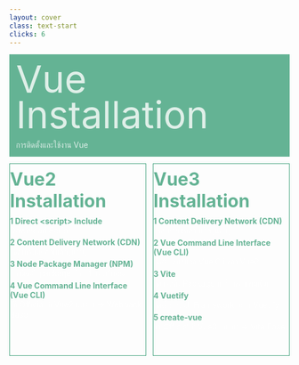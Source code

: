 ```yaml
---
layout: cover
class: text-start
clicks: 6
---
```


<PageNumber :page="$page" />

<div v-click="[0, 7]" class="custom-background-title">
  <p class="custom-title"> Vue Installation </p>
  <p class="custom-sub-title"> การติดตั้งและใช้งาน Vue </p>
</div>
<div class="custom-container">
  <div
    v-click="[1, 7]"
    v-motion
    :initial="{ x: -400 }"
    :enter="{ x: 0 }"
    :leave="{ x: 400 }"
    class="custom-height-box custom-border-box pa-3"
  >
    <p v-click="[1, 7]" class="custom-title-list"> Vue2 Installation </p>
    <div class="mt-5">
      <div v-click="[2, 7]" class="custom-display-box-title">
        <p class="custom-display-subtitle-content-list">
          <span class="custom-subtitle-list"> 1 Direct &lt;script&gt; Include </span>
          <span class="custom-content-list"> Download Script </span>
          <!-- Download Script มาไว้ในเครื่อง ทำให้ใช้งาน offline ได้ -->
        </p>
      </div>
      <div v-click="[3, 7]" class="custom-display-box-title">
        <p class="custom-display-subtitle-content-list">
          <span class="custom-subtitle-list"> 2 Content Delivery Network (CDN) </span>
          <span class="custom-content-list"> ใช้สำหรับทดสอบเล็กๆน้อยๆ </span>
        </p>
      </div>
      <div v-click="[4, 7]" class="custom-display-box-title">
        <p class="custom-display-subtitle-content-list">
          <span class="custom-subtitle-list"> 3 Node Package Manager (NPM) </span>
          <span class="custom-content-list"> ต้องติดตั้ง package ที่จำเป็นเองทั้งหมด </span>
        </p>
      </div>
      <div v-click="[5, 7]" class="custom-display-box-title">
        <p class="custom-display-subtitle-content-list">
          <span class="custom-subtitle-list"> 4 Vue Command Line Interface (Vue CLI) </span>
          <span class="custom-content-list"> วิธี Official ที่ Vue2 แนะนำ => Webpack Base </span>
        </p>
      </div>
    </div>
  </div>
  <div
    v-click="[1, 7]"
    v-motion
    :initial="{ x: -400 }"
    :enter="{ x: 0 }"
    :leave="{ x: 400 }"
    class="custom-height-box custom-border-box pa-3 h-ful"
  >
    <p v-click="[1, 7]" class="custom-title-list"> Vue3 Installation </p>
    <div v-click="[2, 7]" class="mt-5">
      <div class="custom-display-box-title">
        <p class="custom-display-subtitle-content-list">
          <span class="custom-subtitle-list"> 1 Content Delivery Network (CDN) </span>
          <span class="custom-content-list"> ใช้สำหรับทดสอบเล็กๆน้อยๆ </span>
        </p>
      </div>
      <div v-click="[3, 7]" class="custom-display-box-title">
        <p class="custom-display-subtitle-content-list">
          <span class="custom-subtitle-list"> 2 Vue Command Line Interface (Vue CLI) </span>
          <span class="custom-content-list"> ติดตั้งเหมือนวิธี Vue Cli ของ Vue2 </span>
           <!-- Option API Base -->
        </p>
      </div>
      <div v-click="[4, 7]" class="custom-display-box-title">
        <p class="custom-display-subtitle-content-list">
          <span class="custom-subtitle-list"> 3 Vite </span>
          <span class="custom-content-list"> ต้องติดตั้ง Package ที่เกี่ยวข้องเพิ่มเติม</span>
        </p>
      </div>
      <div v-click="[5, 7]" class="custom-display-box-title">
        <p class="custom-display-subtitle-content-list">
          <span class="custom-subtitle-list"> 4 Vuetify </span>
          <span class="custom-content-list"> ติดตั้งผ่าน UI Framework อย่าง Vuetify   </span>
        </p>
      </div>
      <div v-click="[6, 7]" class="custom-display-box-title">
        <p class="custom-display-subtitle-content-list">
          <span class="custom-subtitle-list"> 5 create-vue </span>
          <span class="custom-content-list"> วิธี Official ที่ Vue3 แนะนำ => Vite Base </span>
        </p>
      </div>
    </div>
  </div>
</div>

<style>
.slidev-layout {
  padding: 28px;
  background: #35485d;
  z-index: 2;
  ::-webkit-scrollbar {
    width: 4px !important;
  }
  ::-webkit-scrollbar-thumb {
    border-radius: 8px !important;
    background: grey !important;
  }
  ::-webkit-scrollbar-track {
    background: transparent !important;
  }
}
.custom-container {
  display: grid;
  grid-template-columns: 3fr 3fr;
  gap: 12px;
  padding-top: 12px;
}
.custom-background-title {
  background-color: #3fa17b;
  padding: 12px;
  opacity: 0.8;
}
.custom-title {
  font-size: 68px;
  line-height: 4rem;
  margin: 0;
}
.custom-sub-title {
  margin-bottom: 0;
}
.custom-display-box-title {
  display: flex;
  justify-content: start;
}
.custom-display-subtitle-content-list {
  display: flex;
  flex-direction: column;
  align-items: start;
  width: 100%;
  margin: 0;
  margin-bottom: 4px
}
.custom-title-list {
  font-size: 32px !important;
  font-weight: bold;
  color: #3fa17b !important;
  margin-top: 8px;
  margin-bottom: 8px;
}
.custom-subtitle-list {
  display: block;
  font-weight: bold;
  color: #3fa17b !important;
}
.custom-height-box {
  max-height: 344px;
  min-height: 344px;
  height: 344px;
  overflow-y: auto;
  overflow-x: hidden;
}
.custom-border-box {
  border: 1px;
  border-style: solid;
  border-color: #3fa17b;
}
p {
  color: white !important;
  opacity: 0.8 !important;
}
.custom-content {
  display: flex;
  margin: 0;
  margin-bottom: 12px;
  width: 230px;
}
</style>

<!--
Vue คือ JavaScript framework ที่ใช้สำหรับสร้าง user interfaces
พัฒนาขึ้นโดยคุณ Evan You (เอฟเวน ยู) อดีต Software Engineer ชาวจีนของ Google โดยมีผู้สนับสนุนหลักคือ Alibaba และ Gitlab เปิดตัวครั้งแรกเมื่อเดือนกุมภาพันธ์ ปี 2014 โดยมีแนวคิดในการผสมผสานข้อดีของเฟรมเวิร์กพี่ใหญ่อย่าง React และ  Angular จนเกิดเป็น Vue.js ที่มีจุดเด่นคือ “เบา ยืดหยุ่น และเรียนรู้ได้ง่าย” ปัจจุบัน ณ เดือนกุมภาพันธ์ 2025 Vue พัฒนามาถึง Version ... ครับ
-->